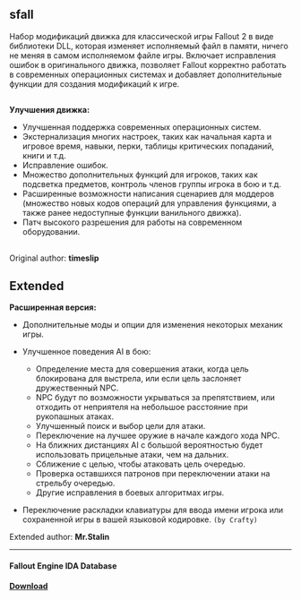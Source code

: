 ## sfall

Набор модификаций движка для классической игры Fallout 2 в виде библиотеки DLL, которая изменяет исполняемый файл в памяти, ничего не меняя в самом исполняемом файле игры.
Включает исправления ошибок в оригинального движка, позволяет Fallout корректно работать в современных операционных системах и добавляет дополнительные функции для создания модификаций к игре.
## 

**Улучшения движка:**
- Улучшенная поддержка современных операционных систем.
- Экстернализация многих настроек, таких как начальная карта и игровое время, навыки, перки, таблицы критических попаданий, книги и т.д.
- Исправление ошибок.
- Множество дополнительных функций для игроков, таких как подсветка предметов, контроль членов группы игрока в бою и т.д.
- Расширенные возможности написания сценариев для моддеров (множество новых кодов операций для управления функциями, а также ранее недоступные функции ванильного движка).
- Патч высокого разрешения для работы на современном оборудовании.

## 
Original author: **timeslip**

## Extended

**Расширенная версия:**

* Дополнительные моды и опции для изменения некоторых механик игры.
* Улучшенное поведения AI в бою:
	+ Определение места для совершения атаки, когда цель блокирована для выстрела, или если цель заслоняет дружественный NPC.
	+ NPC будут по возможности укрываться за препятствием, или отходить от неприятеля на небольшое расстояние при рукопашных атаках.
	+ Улучшенный поиск и выбор цели для атаки.
	+ Переключение на лучшее оружие в начале каждого хода NPC.
	+ На ближних дистанциях AI с большой вероятностью будет использовать прицельные атаки, чем на дальних.
	+ Сближение с целью, чтобы атаковать цель очередью.
	+ Проверка оставшихся патронов при переключении атаки на стрельбу очередью.
	+ Другие исправления в боевых алгоритмах игры.

* Переключение раскладки клавиатуры для ввода имени игрока или сохраненной игры в вашей языковой кодировке. `(by Crafty)`

Extended author: **Mr.Stalin**

---
#### Fallout Engine IDA Database
**[Download](https://yadi.sk/d/EQl-WmCk4f3Y6w "Download from yandex")**
